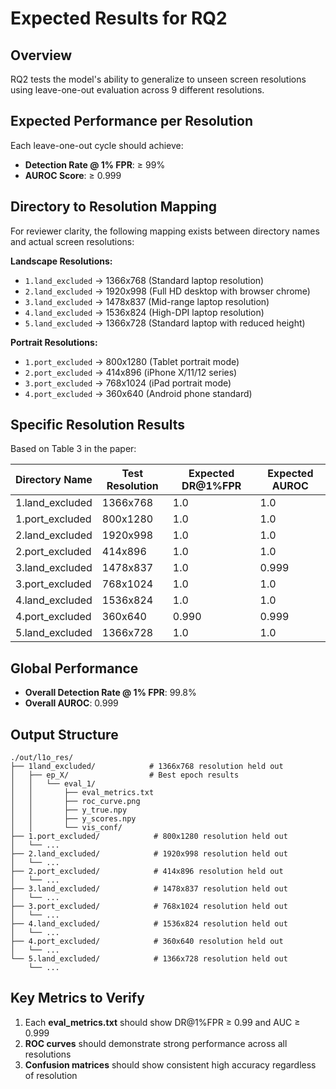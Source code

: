 # Expected Results for RQ2

## Overview

RQ2 tests the model's ability to generalize to unseen screen resolutions using leave-one-out evaluation across 9 different resolutions.

## Expected Performance per Resolution

Each leave-one-out cycle should achieve:

- **Detection Rate @ 1% FPR**: ≥ 99%
- **AUROC Score**: ≥ 0.999

## Directory to Resolution Mapping

For reviewer clarity, the following mapping exists between directory names and actual screen resolutions:

**Landscape Resolutions:**

- `1.land_excluded` → 1366x768 (Standard laptop resolution)
- `2.land_excluded` → 1920x998 (Full HD desktop with browser chrome)
- `3.land_excluded` → 1478x837 (Mid-range laptop resolution)
- `4.land_excluded` → 1536x824 (High-DPI laptop resolution)
- `5.land_excluded` → 1366x728 (Standard laptop with reduced height)

**Portrait Resolutions:**

- `1.port_excluded` → 800x1280 (Tablet portrait mode)
- `2.port_excluded` → 414x896 (iPhone X/11/12 series)
- `3.port_excluded` → 768x1024 (iPad portrait mode)
- `4.port_excluded` → 360x640 (Android phone standard)

## Specific Resolution Results

Based on Table 3 in the paper:

| Directory Name  | Test Resolution | Expected DR@1%FPR | Expected AUROC |
| --------------- | --------------- | ----------------- | -------------- |
| 1.land_excluded | 1366x768        | 1.0               | 1.0            |
| 1.port_excluded | 800x1280        | 1.0               | 1.0            |
| 2.land_excluded | 1920x998        | 1.0               | 1.0            |
| 2.port_excluded | 414x896         | 1.0               | 1.0            |
| 3.land_excluded | 1478x837        | 1.0               | 0.999          |
| 3.port_excluded | 768x1024        | 1.0               | 1.0            |
| 4.land_excluded | 1536x824        | 1.0               | 1.0            |
| 4.port_excluded | 360x640         | 0.990             | 0.999          |
| 5.land_excluded | 1366x728        | 1.0               | 1.0            |

## Global Performance

- **Overall Detection Rate @ 1% FPR**: 99.8%
- **Overall AUROC**: 0.999

## Output Structure

```
./out/l1o_res/
├── 1land_excluded/            # 1366x768 resolution held out
│   ├── ep_X/                  # Best epoch results
│   │   └── eval_1/
│   │       ├── eval_metrics.txt
│   │       ├── roc_curve.png
│   │       ├── y_true.npy
│   │       ├── y_scores.npy
│   │       └── vis_conf/
├── 1.port_excluded/            # 800x1280 resolution held out
│   └── ...
├── 2.land_excluded/            # 1920x998 resolution held out
│   └── ...
├── 2.port_excluded/            # 414x896 resolution held out
│   └── ...
├── 3.land_excluded/            # 1478x837 resolution held out
│   └── ...
├── 3.port_excluded/            # 768x1024 resolution held out
│   └── ...
├── 4.land_excluded/            # 1536x824 resolution held out
│   └── ...
├── 4.port_excluded/            # 360x640 resolution held out
│   └── ...
└── 5.land_excluded/            # 1366x728 resolution held out
    └── ...
```

## Key Metrics to Verify

1. Each **eval_metrics.txt** should show DR@1%FPR ≥ 0.99 and AUC ≥ 0.999
2. **ROC curves** should demonstrate strong performance across all resolutions
3. **Confusion matrices** should show consistent high accuracy regardless of resolution
